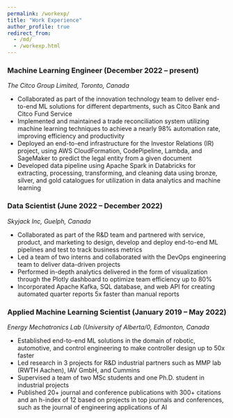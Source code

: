 ```yaml
---
permalink: /workexp/
title: "Work Experience"
author_profile: true
redirect_from: 
  - /md/
  - /workexp.html
---
```



### Machine Learning Engineer (December 2022 – present)

_The Citco Group Limited, Toronto, Canada_

* Collaborated as part of the innovation technology team to deliver end-to-end ML solutions for different departments, such as Citco Bank and Citco Fund Service
* Implemented and maintained a trade reconciliation system utilizing machine learning techniques to achieve a nearly 98% automation rate, improving efficiency and productivity
* Deployed an end-to-end infrastructure for the Investor Relations (IR) project, using AWS CloudFormation, CodePipeline, Lambda, and SageMaker to predict the legal entity from a given document
* Developed data pipeline using Apache Spark in Databricks for extracting, processing, transforming, and cleaning data using bronze, silver, and gold catalogues for utilization in data analytics and machine learning



### Data Scientist (June 2022 – December 2022)

_Skyjack Inc, Guelph, Canada_

* Collaborated as part of the R&D team and partnered with service, product, and marketing to design, develop and deploy end-to-end ML pipelines and test to track business metrics 
* Led a team of two interns and collaborated with the DevOps engineering team to deliver data-driven projects
* Performed in-depth analytics delivered in the form of visualization through the Plotly dashboard to optimize team efficiency up to 80%
* Incorporated Apache Kafka, SQL database, and web API for creating automated quarter reports 5x faster than manual reports

### Applied Machine Learning Scientist (January 2019 – May 2022)

_Energy Mechatronics Lab (University of Alberta/0, Edmonton, Canada_


* Established end-to-end ML solutions in the domain of robotic, automotive, and control engineering to make controller design up to 50x faster 
* Led research in 3 projects for R&D industrial partners such as MMP lab (RWTH Aachen), IAV GmbH, and Cummins
* Supervised a team of two MSc students and one Ph.D. student in industrial projects
* Published 20+ journal and conference publications with 300+ citations and an h-index of 12 based on projects in top journals and conferences, such as the journal of engineering applications of AI

